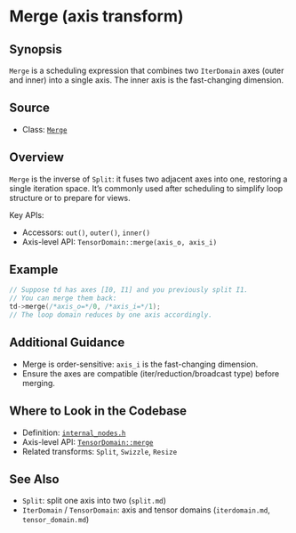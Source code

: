 # Merge (axis transform)

## Synopsis
`Merge` is a scheduling expression that combines two `IterDomain` axes (outer and inner) into a single axis. The inner axis is the fast-changing dimension.

## Source
- Class: [`Merge`](../../../csrc/ir/internal_nodes.h#L1764)

## Overview
`Merge` is the inverse of `Split`: it fuses two adjacent axes into one, restoring a single iteration space. It’s commonly used after scheduling to simplify loop structure or to prepare for views.

Key APIs:
- Accessors: `out()`, `outer()`, `inner()`
- Axis-level API: `TensorDomain::merge(axis_o, axis_i)`

## Example
```cpp
// Suppose td has axes [I0, I1] and you previously split I1.
// You can merge them back:
td->merge(/*axis_o=*/0, /*axis_i=*/1);
// The loop domain reduces by one axis accordingly.
```

## Additional Guidance
- Merge is order-sensitive: `axis_i` is the fast-changing dimension.
- Ensure the axes are compatible (iter/reduction/broadcast type) before merging.

## Where to Look in the Codebase
- Definition: [`internal_nodes.h`](../../../csrc/ir/internal_nodes.h#L1764)
- Axis-level API: [`TensorDomain::merge`](../../../csrc/ir/internal_base_nodes.h#L695)
- Related transforms: `Split`, `Swizzle`, `Resize`

## See Also
- `Split`: split one axis into two (`split.md`)
- `IterDomain` / `TensorDomain`: axis and tensor domains (`iterdomain.md`, `tensor_domain.md`)
